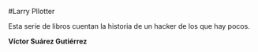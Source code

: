 ﻿#Larry Pllotter

Esta serie de libros cuentan la historia de un hacker de los que hay pocos.

**Víctor Suárez Gutiérrez**